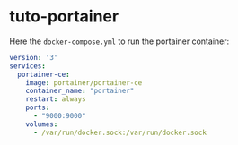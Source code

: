 # tuto-portainer

Here the `docker-compose.yml` to run the portainer container:

```yml
version: '3'
services:
  portainer-ce:
    image: portainer/portainer-ce
    container_name: "portainer"
    restart: always
    ports: 
      - "9000:9000"
    volumes: 
      - /var/run/docker.sock:/var/run/docker.sock
```